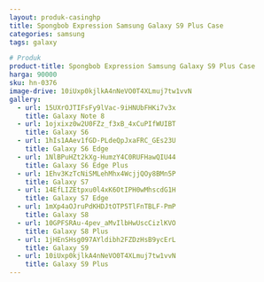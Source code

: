 ```yaml
---
layout: produk-casinghp
title: Spongbob Expression Samsung Galaxy S9 Plus Case
categories: samsung
tags: galaxy

# Produk
product-title: Spongbob Expression Samsung Galaxy S9 Plus Case
harga: 90000
sku: hn-0376
image-drive: 10iUxp0kjlkA4nNeVO0T4XLmuj7tw1vvN
gallery:
  - url: 15UXrOJTIFsFy9lVac-9iHNUbFHKi7v3x
    title: Galaxy Note 8
  - url: 1ojxixz0w2U0FZz_f3xB_4xCuPIfWUIBT
    title: Galaxy S6
  - url: 1hIs1AAev1fGD-PLdeQpJxaFRC_GEs23U
    title: Galaxy S6 Edge
  - url: 1NlBPuHZt2kXg-HumzY4C0RUFHawQIU44
    title: Galaxy S6 Edge Plus
  - url: 1Ehv3KzTcNiSMLehMhx4WcjjQOy8BMn5P
    title: Galaxy S7
  - url: 14EfLIZEtpxu0l4xK6OtIPH0wMhscdG1H
    title: Galaxy S7 Edge
  - url: 1mXp4aOJruPdKHDJtOTP5TlFnTBLF-PmP
    title: Galaxy S8
  - url: 10GPFSRAu-4pev_aMvIlbHwUscCizlKVO
    title: Galaxy S8 Plus
  - url: 1jHEnSHsg097AYldibh2FZDzHsB9ycErL
    title: Galaxy S9
  - url: 10iUxp0kjlkA4nNeVO0T4XLmuj7tw1vvN
    title: Galaxy S9 Plus
---
```

